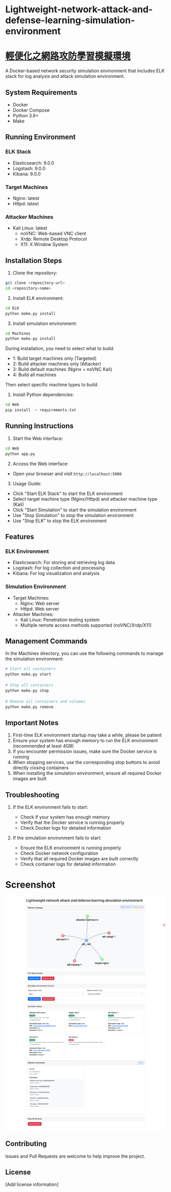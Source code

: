 # Lightweight-network-attack-and-defense-learning-simulation-environment
# [輕便化之網路攻防學習模擬環境](README_ch.md)

A Docker-based network security simulation environment that includes ELK stack for log analysis and attack simulation environment.

## System Requirements

- Docker
- Docker Compose
- Python 3.8+
- Make

## Running Environment

### ELK Stack
- Elasticsearch: 9.0.0
- Logstash: 9.0.0
- Kibana: 9.0.0

### Target Machines
- Nginx: latest
- Httpd: latest

### Attacker Machines
- Kali Linux: latest
  - noVNC: Web-based VNC client
  - Xrdp: Remote Desktop Protocol
  - X11: X Window System

## Installation Steps

1. Clone the repository:
```bash
git clone <repository-url>
cd <repository-name>
```

2. Install ELK environment:
```bash
cd ELK
python make.py install
```

3. Install simulation environment:
```bash
cd Machines
python make.py install
```
During installation, you need to select what to build:
- 1: Build target machines only (Targeted)
- 2: Build attacker machines only (Attacker)
- 3: Build default machines (Nginx + noVNC Kali)
- 4: Build all machines

Then select specific machine types to build.

1. Install Python dependencies:
```bash
cd Web
pip install -r requirements.txt
```

## Running Instructions

1. Start the Web interface:
```bash
cd Web
python app.py
```

2. Access the Web interface:
- Open your browser and visit `http://localhost:5000`

3. Usage Guide:
- Click "Start ELK Stack" to start the ELK environment
- Select target machine type (Nginx/Httpd) and attacker machine type (Kali)
- Click "Start Simulation" to start the simulation environment
- Use "Stop Simulation" to stop the simulation environment
- Use "Stop ELK" to stop the ELK environment

## Features

### ELK Environment
- Elasticsearch: For storing and retrieving log data
- Logstash: For log collection and processing
- Kibana: For log visualization and analysis

### Simulation Environment
- Target Machines:
  - Nginx: Web server
  - Httpd: Web server
- Attacker Machines:
  - Kali Linux: Penetration testing system
  - Multiple remote access methods supported (noVNC/Xrdp/X11)

## Management Commands

In the Machines directory, you can use the following commands to manage the simulation environment:

```bash
# Start all containers
python make.py start

# Stop all containers
python make.py stop

# Remove all containers and volumes
python make.py remove
```

## Important Notes

1. First-time ELK environment startup may take a while, please be patient
2. Ensure your system has enough memory to run the ELK environment (recommended at least 4GB)
3. If you encounter permission issues, make sure the Docker service is running
4. When stopping services, use the corresponding stop buttons to avoid directly closing containers
5. When installing the simulation environment, ensure all required Docker images are built

## Troubleshooting

1. If the ELK environment fails to start:
   - Check if your system has enough memory
   - Verify that the Docker service is running properly
   - Check Docker logs for detailed information

2. If the simulation environment fails to start:
   - Ensure the ELK environment is running properly
   - Check Docker network configuration
   - Verify that all required Docker images are built correctly
   - Check container logs for detailed information

# Screenshot
![img](img/Lnadlse.png)

## Contributing

Issues and Pull Requests are welcome to help improve the project.

## License

[Add license information] 